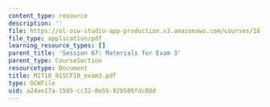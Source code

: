 ```yaml
---
content_type: resource
description: ''
file: https://ol-ocw-studio-app-production.s3.amazonaws.com/courses/18-01sc-single-variable-calculus-fall-2010/a24ae17a1585cc320e5502b586fdc08d_MIT18_01SCF10_exam3.pdf
file_type: application/pdf
learning_resource_types: []
parent_title: 'Session 67: Materials for Exam 3'
parent_type: CourseSection
resourcetype: Document
title: MIT18_01SCF10_exam3.pdf
type: OCWFile
uid: a24ae17a-1585-cc32-0e55-02b586fdc08d
---
```

